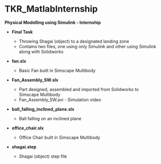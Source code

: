 # TKR_MatlabInternship

**Physical Modelling using Simulink - Internship**  
- **Final Task**  
  - Throwing Shagai (object) to a designated landing zone  
  - Contains two files, one using only Simulink and other using Simulink along with Solidworks  

- **fan.slx**              
  - Basic Fan built in Simscape Multibody  
- **Fan_Assembly_SW.slx**      
  - Part designed, assembled and imported from Solidworks to Simscape Multibody  
  - Fan_Assembly_SW.avi  - Simulation video    
- **ball_falling_inclined_plane.slx**
  - Ball falling on an inclined plane
- **office_chair.slx**  
  - Office Chair built in Simscape Multibody
- **shagai.step**
  - Shagai (object) step file
